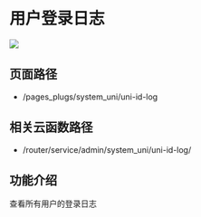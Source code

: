 # 用户登录日志

![](https://vkceyugu.cdn.bspapp.com/VKCEYUGU-cf0c5e69-620c-4f3c-84ab-f4619262939f/bd79dbe1-cc6b-4c12-8d0a-247c42945591.png)

## 页面路径

* /pages_plugs/system_uni/uni-id-log

## 相关云函数路径

* /router/service/admin/system_uni/uni-id-log/

## 功能介绍

查看所有用户的登录日志
